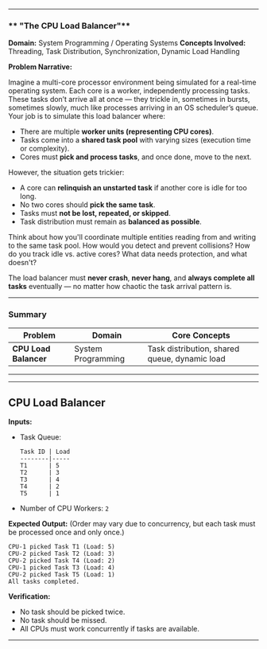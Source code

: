    
---

###     ** "The CPU Load Balancer"**

**Domain:** System Programming / Operating Systems
**Concepts Involved:** Threading, Task Distribution, Synchronization, Dynamic Load Handling

**Problem Narrative:**

Imagine a multi-core processor environment being simulated for a real-time operating system. Each core is a worker, independently processing tasks. These tasks don’t arrive all at once — they trickle in, sometimes in bursts, sometimes slowly, much like processes arriving in an OS scheduler’s queue. Your job is to simulate this load balancer where:

* There are multiple **worker units (representing CPU cores)**.
* Tasks come into a **shared task pool** with varying sizes (execution time or complexity).
* Cores must **pick and process tasks**, and once done, move to the next.

However, the situation gets trickier:

* A core can **relinquish an unstarted task** if another core is idle for too long.
* No two cores should **pick the same task**.
* Tasks must **not be lost, repeated, or skipped**.
* Task distribution must remain as **balanced as possible**.

Think about how you'll coordinate multiple entities reading from and writing to the same task pool. How would you detect and prevent collisions? How do you track idle vs. active cores? What data needs protection, and what doesn't?

The load balancer must **never crash**, **never hang**, and **always complete all tasks** eventually — no matter how chaotic the task arrival pattern is.

---

### Summary

| Problem                            | Domain             | Core Concepts                                 |
| ---------------------------------- | ------------------ | --------------------------------------------- |
| **CPU Load Balancer**              | System Programming | Task distribution, shared queue, dynamic load |

---


---

## **CPU Load Balancer**

**Inputs:**

* Task Queue:

  ```
  Task ID | Load
  --------|-----
  T1      | 5
  T2      | 3
  T3      | 4
  T4      | 2
  T5      | 1
  ```

* Number of CPU Workers: `2`

**Expected Output:** (Order may vary due to concurrency, but each task must be processed once and only once.)

```
CPU-1 picked Task T1 (Load: 5)
CPU-2 picked Task T2 (Load: 3)
CPU-2 picked Task T4 (Load: 2)
CPU-1 picked Task T3 (Load: 4)
CPU-2 picked Task T5 (Load: 1)
All tasks completed.
```

**Verification:**

* No task should be picked twice.
* No task should be missed.
* All CPUs must work concurrently if tasks are available.

---

